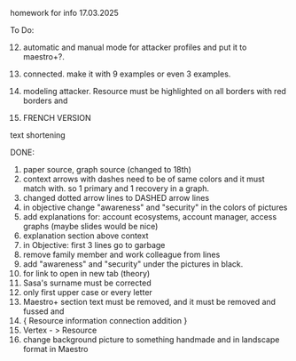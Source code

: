 homework for info 17.03.2025

To Do:

12. automatic and manual mode for attacker profiles and put it to maestro+?.

14. connected. make it with 9 examples or even 3 examples.

17. modeling attacker. Resource must be highlighted on all borders with red borders and

19. FRENCH VERSION

text shortening

DONE:

1. paper source, graph source (changed to 18th)
2. context arrows with dashes need to be of same colors and it must match with.
so 1 primary and 1 recovery in a graph.
3. changed dotted arrow lines to DASHED arrow lines
4. in objective  change "awareness" and "security" in the colors of pictures
5. add explanations for: account ecosystems, account manager, access graphs (maybe slides would be nice)
6. explanation section above context
7. in Objective: first 3 lines go to garbage
8. remove family member and work colleague from lines 
9. add "awareness" and "security" under the pictures in black.
10. for link to open in new tab (theory)
11. Sasa's surname must be corrected
13. only first upper case or every letter 
14. Maestro+ section text must be removed, and it must be removed and fussed and 
15. {
Resource information
connection addition
}
16. Vertex - > Resource
18. change background picture to something handmade and in landscape format in Maestro

